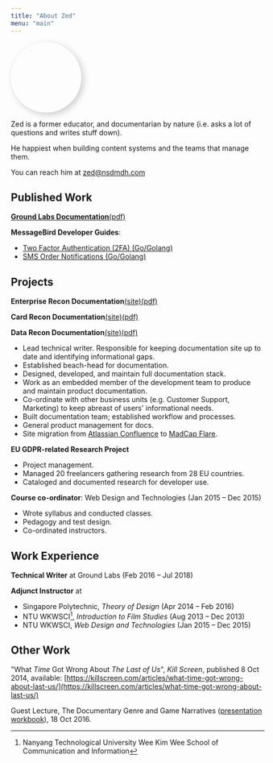 ```yaml
---
title: "About Zed"
menu: "main"
---
```

<style>
.this-is-zed {
width:10em;
height:10em;
border-radius:50%;
-webkit-border-radius:50%;
-moz-border-radius:50%;
overflow:hidden;
  transition-property:box-shadow;
  transition-duration:300ms;
  box-shadow: 0.3em 0.3em 1em hsla(0,100%,0%,.2);
  -moz-box-shadow: 0.3em 0.3em 1em hsla(0,100%,0%,.2);
  -webkit-box-shadow: 0.3em 0.3em 1em hsla(0,100%,0%,.2);
}
.this-is-zed:hover {
  box-shadow: 0.3em 0.3em 1em hsla(0,100%,0%,.4);
  -moz-box-shadow: 0.3em 0.3em 1em hsla(0,100%,0%,.4);
  -webkit-box-shadow: 0.3em 0.3em 1em hsla(0,100%,0%,.4);
}
.this-is-zed>img{
  width:100%;
}
</style>
<div class="this-is-zed">
<a href="mailto:zed@nsdmdh.com" alt="zed@nsdmdh.com"><img src="/img/zed.jpg" /></a>
</div>

Zed is a former educator, and documentarian by nature (i.e. asks a lot of questions and writes stuff down).

He happiest when building content systems and the teams that manage them.

You can reach him at [zed@nsdmdh.com](mailto:zed@nsdmdh.com)

## Published Work

[**Ground Labs Documentation**](https://docs.groundlabs.com/er)[(pdf)](/pdfs/ER-2.0.26-documentation.pdf)


**MessageBird Developer Guides**:

- [Two Factor Authentication (2FA) (Go/Golang)](https://developers.messagebird.com/guides/verify)
- [SMS Order Notifications (Go/Golang)](https://developers.messagebird.com/guides/notifications)

## Projects

**Enterprise Recon Documentation**[(site)](https://docs.groundlabs.com/er)[(pdf)](/pdfs/ER-2.0.26-documentation.pdf)

**Card Recon Documentation**[(site)](https://docs.groundlabs.com/cr)[(pdf)](/pdfs/CR-2.0.25-documentation.pdf)

**Data Recon Documentation**[(site)](https://docs.groundlabs.com/dr)[(pdf)](/pdfs/DR-2.0.25-documentation.pdf)

* Lead technical writer. Responsible for keeping documentation site up to date and identifying informational gaps.
* Established beach-head for documentation.
* Designed, developed, and maintain full documentation stack.
* Work as an embedded member of the development team to produce and maintain product documentation.
* Co-ordinate with other business units (e.g. Customer Support, Marketing) to keep abreast of users' informational needs.
* Built documentation team; established workflow and processes.
* General product management for docs.
* Site migration from [Atlassian Confluence](https://www.atlassian.com/software/confluence) to [MadCap Flare](https://www.madcapsoftware.com/products/flare/).

**EU GDPR-related Research Project**

* Project management.
* Managed 20 freelancers gathering research from 28 EU countries.
* Cataloged and documented research for developer use.

**Course co-ordinator**: Web Design and Technologies (Jan 2015 – Dec 2015)

* Wrote syllabus and conducted classes.
* Pedagogy and test design.
* Co-ordinated instructors.

## Work Experience

**Technical Writer**  at Ground Labs (Feb 2016 – Jul 2018)

**Adjunct Instructor** at

* Singapore Polytechnic, _Theory of Design_ (Apr 2014 – Feb 2016)
* NTU WKWSCI[^1], _Introduction to Film Studies_ (Aug 2013 – Dec 2013)
* NTU WKWSCI, _Web Design and Technologies_ (Jan 2015 – Dec 2015)

[^1]: Nanyang Technological University Wee Kim Wee School of Communication and Information

## Other Work

"What _Time_ Got Wrong About _The Last of Us_", _Kill Screen_, published 8 Oct 2014, available: [https://killscreen.com/articles/what-time-got-wrong-about-last-us/](https://killscreen.com/articles/what-time-got-wrong-about-last-us/)

Guest Lecture, The Documentary Genre and Game Narratives ([presentation workbook](/pdfs/CS4026-Documentaries-Games-and-Narratives.pdf)), 18 Oct 2016.
